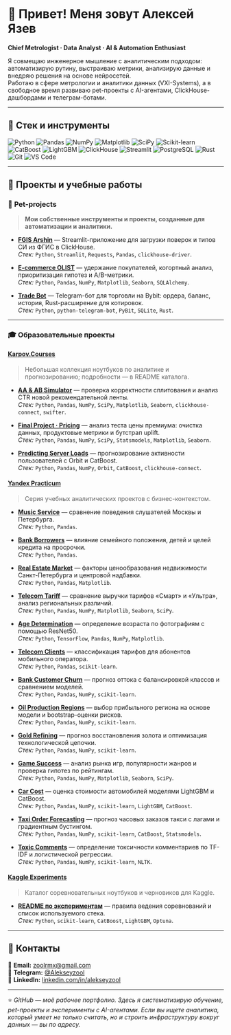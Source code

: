 # 👋 Привет! Меня зовут Алексей Язев  

**Chief Metrologist · Data Analyst · AI & Automation Enthusiast**

Я совмещаю инженерное мышление с аналитическим подходом: автоматизирую рутину, выстраиваю метрики, анализирую данные и внедряю решения на основе нейросетей.  
Работаю в сфере метрологии и аналитики данных (VXI-Systems), а в свободное время развиваю pet-проекты с AI-агентами, ClickHouse-дашбордами и телеграм-ботами.  

---
## 🧠 Стек и инструменты

![Python](https://img.shields.io/badge/Python-3776AB?logo=python&logoColor=white)
![Pandas](https://img.shields.io/badge/Pandas-150458?logo=pandas&logoColor=white)
![NumPy](https://img.shields.io/badge/NumPy-013243?logo=numpy&logoColor=white)
![Matplotlib](https://img.shields.io/badge/Matplotlib-3776AB?logo=matplotlib&logoColor=white)
![SciPy](https://img.shields.io/badge/SciPy-8CAAE6?logo=scipy&logoColor=white)
![Scikit-learn](https://img.shields.io/badge/Scikit--learn-F7931E?logo=scikit-learn&logoColor=white)
![CatBoost](https://img.shields.io/badge/CatBoost-FFA500?logo=catboost&logoColor=white)
![LightGBM](https://img.shields.io/badge/LightGBM-20B2AA?logo=lightgbm&logoColor=white)
![ClickHouse](https://img.shields.io/badge/ClickHouse-FFCC00?logo=clickhouse&logoColor=black)
![Streamlit](https://img.shields.io/badge/Streamlit-FF4B4B?logo=streamlit&logoColor=white)
![PostgreSQL](https://img.shields.io/badge/PostgreSQL-316192?logo=postgresql&logoColor=white)
![Rust](https://img.shields.io/badge/Rust-DEA584?logo=rust&logoColor=black)
![Git](https://img.shields.io/badge/Git-F05032?logo=git&logoColor=white)
![VS Code](https://img.shields.io/badge/VS%20Code-007ACC?logo=visual-studio-code&logoColor=white)

---

## 🚀 Проекты и учебные работы

### 🧰 **Pet-projects**
> **Мои собственные инструменты и проекты, созданные для автоматизации и аналитики.**

- **[FGIS Arshin](https://github.com/Alekseyzool/Alekseyzool/tree/main/01_pet_projects/FGIS_Arshin)** — Streamlit-приложение для загрузки поверок и типов СИ из ФГИС в ClickHouse.  
  *Стек:* `Python`, `Streamlit`, `Requests`, `Pandas`, `clickhouse-driver`.
  
- **[E-commerce OLIST](https://github.com/Alekseyzool/E-commerce_OLIST/blob/main/E-commerce%20OLIST%20analysis.ipynb)** — удержание покупателей, когортный анализ, приоритизация гипотез и A/B-метрики.  
  *Стек:* `Python`, `Pandas`, `NumPy`, `Matplotlib`, `Seaborn`, `SQLAlchemy`.

- **[Trade Bot](https://github.com/Alekseyzool/Alekseyzool/tree/main/01_pet_projects/trade_bot)** — Telegram-бот для торговли на Bybit: ордера, баланс, история, Rust-расширение для котировок.  
  *Стек:* `Python`, `python-telegram-bot`, `PyBit`, `SQLite`, `Rust`.

---

### 🎓 **Образовательные проекты**

#### [**Karpov.Courses**](https://github.com/Alekseyzool/Alekseyzool/tree/main/02_karpov_courses)
> Небольшая коллекция ноутбуков по аналитике и прогнозированию; подробности — в README каталога.

- **[AA & AB Simulator](https://github.com/Alekseyzool/Alekseyzool/blob/main/02_karpov_courses/AA_AB_karpov_simulator.ipynb)** — проверка корректности сплитования и анализ CTR новой рекомендательной ленты.  
  *Стек:* `Python`, `Pandas`, `NumPy`, `SciPy`, `Matplotlib`, `Seaborn`, `clickhouse-connect`, `swifter`.

- **[Final Project · Pricing](https://github.com/Alekseyzool/Alekseyzool/blob/main/02_karpov_courses/Final_project_Karpov.ipynb)** — анализ теста цены премиума: очистка данных, продуктовые метрики и бутстрап uplift.  
  *Стек:* `Python`, `Pandas`, `NumPy`, `SciPy`, `Statsmodels`, `Matplotlib`, `Seaborn`.

- **[Predicting Server Loads](https://github.com/Alekseyzool/Alekseyzool/blob/main/02_karpov_courses/Predicting_server_loads.ipynb)** — прогнозирование активности пользователей с Orbit и CatBoost.  
  *Стек:* `Python`, `Pandas`, `NumPy`, `Orbit`, `CatBoost`, `clickhouse-connect`.

#### [**Yandex Practicum**](https://github.com/Alekseyzool/Alekseyzool/tree/main/03_yandex_practicum)
> Серия учебных аналитических проектов с бизнес-контекстом.

- **[Music Service](https://github.com/Alekseyzool/ya_practicum_ds/blob/main/01_music_service/music_service.ipynb)** — сравнение поведения слушателей Москвы и Петербурга.  
  *Стек:* `Python`, `Pandas`.

- **[Bank Borrowers](https://github.com/Alekseyzool/ya_practicum_ds/blob/main/02_bank_borrowers/bank_borrowers.ipynb)** — влияние семейного положения, детей и целей кредита на просрочки.  
  *Стек:* `Python`, `Pandas`.

- **[Real Estate Market](https://github.com/Alekseyzool/ya_practicum_ds/blob/main/03_real_estate_market/real_estate_market.ipynb)** — факторы ценообразования недвижимости Санкт-Петербурга и центровой надбавки.  
  *Стек:* `Python`, `Pandas`, `Matplotlib`.

- **[Telecom Tariff](https://github.com/Alekseyzool/ya_practicum_ds/blob/main/04_tariff_telecom/tariff_telecom.ipynb)** — сравнение выручки тарифов «Смарт» и «Ультра», анализ региональных различий.  
  *Стек:* `Python`, `Pandas`, `NumPy`, `Matplotlib`, `Seaborn`, `SciPy`.

- **[Age Determination](https://github.com/Alekseyzool/ya_practicum_ds/blob/main/05_age_determination/age_determination.ipynb)** — определение возраста по фотографиям с помощью ResNet50.  
  *Стек:* `Python`, `TensorFlow`, `Pandas`, `NumPy`, `Matplotlib`.

- **[Telecom Clients](https://github.com/Alekseyzool/ya_practicum_ds/blob/main/06_telecom_clients/telecom_clients.ipynb)** — классификация тарифов для абонентов мобильного оператора.  
  *Стек:* `Python`, `Pandas`, `scikit-learn`.

- **[Bank Customer Churn](https://github.com/Alekseyzool/ya_practicum_ds/blob/main/07_churn_customer_bank/churn_customer_bank.ipynb)** — прогноз оттока с балансировкой классов и сравнением моделей.  
  *Стек:* `Python`, `Pandas`, `NumPy`, `scikit-learn`.

- **[Oil Production Regions](https://github.com/Alekseyzool/ya_practicum_ds/blob/main/08_region_oil_production/region_oil_production.ipynb)** — выбор прибыльного региона на основе модели и bootstrap-оценки рисков.  
  *Стек:* `Python`, `Pandas`, `NumPy`, `scikit-learn`.

- **[Gold Refining](https://github.com/Alekseyzool/ya_practicum_ds/blob/main/09_gold_refining/gold_refining.ipynb)** — прогноз восстановления золота и оптимизация технологической цепочки.  
  *Стек:* `Python`, `Pandas`, `NumPy`, `scikit-learn`.

- **[Game Success](https://github.com/Alekseyzool/ya_practicum_ds/blob/main/10_game_success/game_success.ipynb)** — анализ рынка игр, популярности жанров и проверка гипотез по рейтингам.  
  *Стек:* `Python`, `Pandas`, `NumPy`, `Matplotlib`, `Seaborn`, `SciPy`.

- **[Car Cost](https://github.com/Alekseyzool/ya_practicum_ds/blob/main/11_car_cost/car_cost.ipynb)** — оценка стоимости автомобилей моделями LightGBM и CatBoost.  
  *Стек:* `Python`, `Pandas`, `NumPy`, `scikit-learn`, `LightGBM`, `CatBoost`.

- **[Taxi Order Forecasting](https://github.com/Alekseyzool/ya_practicum_ds/blob/main/12_taxi_order_forecasting/taxi_order_forecasting.ipynb)** — прогноз часовых заказов такси с лагами и градиентным бустингом.  
  *Стек:* `Python`, `Pandas`, `NumPy`, `scikit-learn`, `CatBoost`, `Statsmodels`.

- **[Toxic Comments](https://github.com/Alekseyzool/ya_practicum_ds/blob/main/13_toxic_comments/toxic_comments.ipynb)** — определение токсичности комментариев по TF-IDF и логистической регрессии.  
  *Стек:* `Python`, `Pandas`, `NumPy`, `scikit-learn`, `NLTK`.

#### [**Kaggle Experiments**](https://github.com/Alekseyzool/Alekseyzool/tree/main/04_kaggle)
> Каталог соревновательных ноутбуков и черновиков для Kaggle.

- **[README по экспериментам](https://github.com/Alekseyzool/Alekseyzool/blob/main/04_kaggle/README.md)** — правила ведения соревнований и список используемого стека.  
  *Стек:* `Python`, `scikit-learn`, `CatBoost`, `LightGBM`, `Optuna`.

---



## 💬 Контакты

📧 **Email:** [zoolrmx@gmail.com](mailto:zoolrmx@gmail.com)  
💬 **Telegram:** [@Alekseyzool](https://t.me/Alekseyzool)  
💼 **LinkedIn:** [linkedin.com/in/alekseyzool](https://linkedin.com/in/alekseyzool)

---

⭐️ *GitHub — моё рабочее портфолио. Здесь я систематизирую обучение, pet-проекты и эксперименты с AI-агентами. Если вы ищете аналитика, который умеет не только считать, но и строить инфраструктуру вокруг данных — вы по адресу.*

